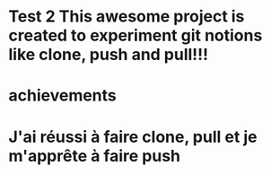 # Test 2 This awesome project is created to experiment git notions like clone, push and pull!!!


# achievements
# J'ai réussi à faire clone, pull et je m'apprête à faire push
